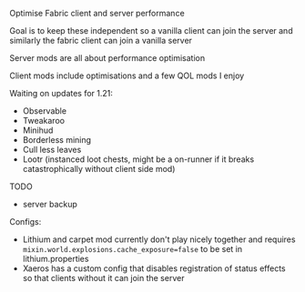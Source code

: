 Optimise Fabric client and server performance

Goal is to keep these independent so a vanilla client can join the server and similarly the fabric client can join a vanilla server

Server mods are all about performance optimisation

Client mods include optimisations and a few QOL mods I enjoy

Waiting on updates for 1.21:
 * Observable
 * Tweakaroo
 * Minihud
 * Borderless mining
 * Cull less leaves
 * Lootr (instanced loot chests, might be a on-runner if it breaks catastrophically without client side mod)

TODO
 * server backup


Configs:
 * Lithium and carpet mod currently don't play nicely together and requires `mixin.world.explosions.cache_exposure=false` to be set in lithium.properties
 * Xaeros has a custom config that disables registration of status effects so that clients without it can join the server
